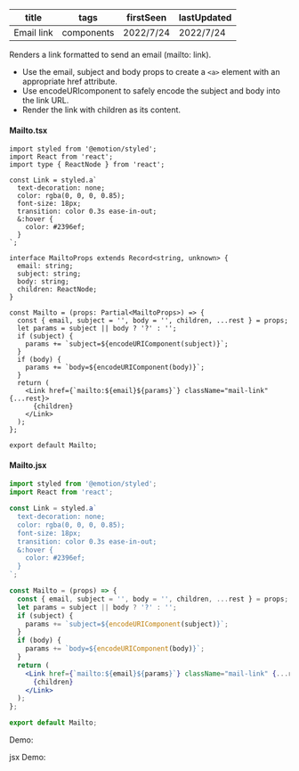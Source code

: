 | title      | tags       | firstSeen | lastUpdated |
| ---------- | ---------- | --------- | ----------- |
| Email link | components | 2022/7/24 | 2022/7/24   |

Renders a link formatted to send an email (mailto: link).

- Use the email, subject and body props to create a `<a>` element with an appropriate href attribute.
- Use encodeURIcomponent to safely encode the subject and body into the link URL.
- Render the link with children as its content.

#### Mailto.tsx

```tsx | pure
import styled from '@emotion/styled';
import React from 'react';
import type { ReactNode } from 'react';

const Link = styled.a`
  text-decoration: none;
  color: rgba(0, 0, 0, 0.85);
  font-size: 18px;
  transition: color 0.3s ease-in-out;
  &:hover {
    color: #2396ef;
  }
`;

interface MailtoProps extends Record<string, unknown> {
  email: string;
  subject: string;
  body: string;
  children: ReactNode;
}

const Mailto = (props: Partial<MailtoProps>) => {
  const { email, subject = '', body = '', children, ...rest } = props;
  let params = subject || body ? '?' : '';
  if (subject) {
    params += `subject=${encodeURIComponent(subject)}`;
  }
  if (body) {
    params += `body=${encodeURIComponent(body)}`;
  }
  return (
    <Link href={`mailto:${email}${params}`} className="mail-link" {...rest}>
      {children}
    </Link>
  );
};

export default Mailto;
```

#### Mailto.jsx

```jsx | pure
import styled from '@emotion/styled';
import React from 'react';

const Link = styled.a`
  text-decoration: none;
  color: rgba(0, 0, 0, 0.85);
  font-size: 18px;
  transition: color 0.3s ease-in-out;
  &:hover {
    color: #2396ef;
  }
`;

const Mailto = (props) => {
  const { email, subject = '', body = '', children, ...rest } = props;
  let params = subject || body ? '?' : '';
  if (subject) {
    params += `subject=${encodeURIComponent(subject)}`;
  }
  if (body) {
    params += `body=${encodeURIComponent(body)}`;
  }
  return (
    <Link href={`mailto:${email}${params}`} className="mail-link" {...rest}>
      {children}
    </Link>
  );
};

export default Mailto;
```

Demo:

<code src="./Demo.tsx"></code>

jsx Demo:

<code src="./jsx/Demo.jsx"></code>
